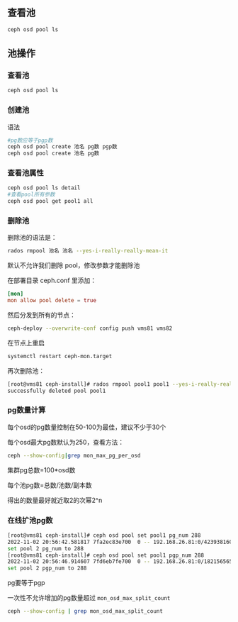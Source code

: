## 查看池

```bash
ceph osd pool ls
```
## 池操作

### 查看池

```bash
ceph osd pool ls
```
### 创建池

语法

```bash
#pg数应等于pgp数
ceph osd pool create 池名 pg数 pgp数
ceph osd pool create 池名 pg数
```

### 查看池属性

```bash
ceph osd pool ls detail
#查看pool所有参数
ceph osd pool get pool1 all
```

### 删除池

删除池的语法是：
```bash
rados rmpool 池名 池名 --yes-i-really-really-mean-it
```

默认不允许我们删除 pool，修改参数才能删除池

在部署目录 ceph.conf 里添加：
```conf
[mon]
mon allow pool delete = true
```

然后分发到所有的节点：

```bash
ceph-deploy --overwrite-conf config push vms81 vms82
```

在节点上重启
```bash
systemctl restart ceph-mon.target
```

再次删除池：
```bash
[root@vms81 ceph-install]# rados rmpool pool1 pool1 --yes-i-really-really-mean-it
successfully deleted pool pool1
```
### pg数量计算

每个osd的pg数量控制在50-100为最佳，建议不少于30个

每个osd最大pg数默认为250，查看方法：

```bash
ceph --show-config|grep mon_max_pg_per_osd
```

集群pg总数=100*osd数

每个池pg数=总数/池数/副本数

得出的数量最好就近取2的次幂2^n

### 在线扩池pg数

```bash
[root@vms81 ceph-install]# ceph osd pool set pool1 pg_num 288
2022-11-02 20:56:42.581817 7fa2ec83e700  0 -- 192.168.26.81:0/4239381603 >> 192.168.26.81:6812/14427 conn(0x7fa2d0008d80 :-1 s=STATE_CONNECTING_WAIT_CONNECT_REPLY_AUTH pgs=0 cs=0 l=1).handle_connect_reply connect got BADAUTHORIZER
set pool 2 pg_num to 288
[root@vms81 ceph-install]# ceph osd pool set pool1 pgp_num 288
2022-11-02 20:56:46.914607 7fd6eb7fe700  0 -- 192.168.26.81:0/1821565654 >> 192.168.26.81:6812/14427 conn(0x7fd6d8008d80 :-1 s=STATE_CONNECTING_WAIT_CONNECT_REPLY_AUTH pgs=0 cs=0 l=1).handle_connect_reply connect got BADAUTHORIZER
set pool 2 pgp_num to 288
```

pg要等于pgp

一次性不允许增加的pg数量超过 `mon_osd_max_split_count`

```bash
ceph --show-config | grep mon_osd_max_split_count
```